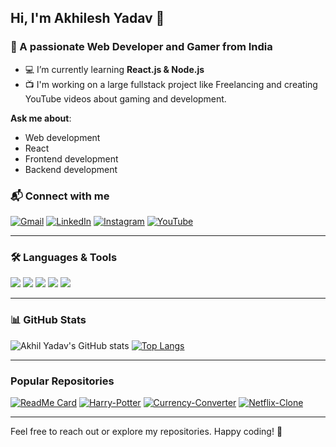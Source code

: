 ## Hi, I'm Akhilesh Yadav 👋

### 🌟 A passionate Web Developer and Gamer from India
<!--
**YaadavAkhilesh/YaadavAkhilesh** is a ✨ _special_ ✨ repository because its `README.md` (this file) appears on your GitHub profile.

Here are some ideas to get you started:

- 🔭 I’m currently working on ...
- 🌱 I’m currently learning ...
- 👯 I’m looking to collaborate on ...
- 🤔 I’m looking for help with ...
- 💬 Ask me about ...
- 📫 How to reach me: ...
- 😄 Pronouns: ...
- ⚡ Fun fact: ...
-->


- 💻 I’m currently learning **React.js & Node.js**
- 📺 I'm working on a large fullstack project like Freelancing and creating YouTube videos about gaming and development.

**Ask me about**:
- Web development
- React
- Frontend development
- Backend development

### 📬 Connect with me
[![Gmail](https://img.shields.io/badge/Gmail-D14836?style=flat&logo=gmail&logoColor=white)](mailto:yadavakhil766@gmail.com)
[![LinkedIn](https://img.shields.io/badge/LinkedIn-0077B5?style=flat&logo=linkedin&logoColor=white)](https://www.linkedin.com/in/akhilesh-yadav-5a0955310?utm_source=share&utm_campaign=share_via&utm_content=profile&utm_medium=android_app)
[![Instagram](https://img.shields.io/badge/Instagram-E4405F?style=flat&logo=instagram&logoColor=white)](https://www.instagram.com/akhil_yadav972?igsh=MW14NGMxOTY3ZTh0ZA==)
[![YouTube](https://img.shields.io/badge/YouTube-FF0000?style=flat&logo=youtube&logoColor=white)](https://youtube.com/@lordakhilgaming3375?si=DerW7D2QPkekufQV)

---

### 🛠️ Languages & Tools
<p>
  <img src="https://img.shields.io/badge/HTML5-%23E34F26.svg?style=for-the-badge&logo=html5&logoColor=white" />
  <img src="https://img.shields.io/badge/CSS3-%231572B6.svg?style=for-the-badge&logo=css3&logoColor=white" />
  <img src="https://img.shields.io/badge/JavaScript-%23F7DF1E.svg?style=for-the-badge&logo=javascript&logoColor=black" />
  <img src="https://img.shields.io/badge/React-%2320232a.svg?style=for-the-badge&logo=react&logoColor=%2361DAFB" />
  <img src="https://img.shields.io/badge/Bootstrap-%23563D7C.svg?style=for-the-badge&logo=bootstrap&logoColor=white" />
  <!-- Add more icons as per your expertise -->
</p>

---

### 📊 GitHub Stats
![Akhil Yadav's GitHub stats](https://github-readme-stats.vercel.app/api?username=YaadavAkhilesh&show_icons=true&theme=radical)
[![Top Langs](https://github-readme-stats.vercel.app/api/top-langs/?username=YaadavAkhilesh&layout=compact)](https://github.com/anuraghazra/github-readme-stats)

---

### Popular Repositories
[![ReadMe Card](https://github-readme-stats.vercel.app/api/pin/?username=YaadavAkhilesh&repo=Tic-Tac-Toe&theme=radical)](https://github.com/YaadavAkhilesh/Tic-Tac-Toe)
[![Harry-Potter](https://github-readme-stats.vercel.app/api/pin/?username=YaadavAkhilesh&repo=Harry-Potter&theme=radical)](https://github.com/YaadavAkhilesh/Harry-Potter)
[![Currency-Converter](https://github-readme-stats.vercel.app/api/pin/?username=YaadavAkhilesh&repo=Currency-Converter&theme=radical)](https://github.com/YaadavAkhilesh/Currency-Converter)
[![Netflix-Clone](https://github-readme-stats.vercel.app/api/pin/?username=YaadavAkhilesh&repo=Netflix-Clone&theme=radical)](https://github.com/YaadavAkhilesh/Netflix-Clone)

---

Feel free to reach out or explore my repositories. Happy coding! 🎉
